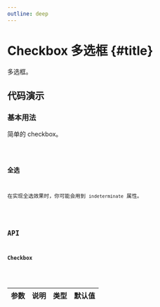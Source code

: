 ```yaml
---
outline: deep
---
```


# Checkbox 多选框 {#title}

多选框。

## 代码演示

### 基本用法

简单的 checkbox。

<Code path="checkbox/Base" />

### 全选

在实现全选效果时，你可能会用到 `indeterminate` 属性。

<Code path="checkbox/AllCheck" />

## API

### Checkbox

<div class="vp-table">

| 参数      | 说明 | 类型 | 默认值
| ----------- | ----------- | ----------- | ----------- |

</div>